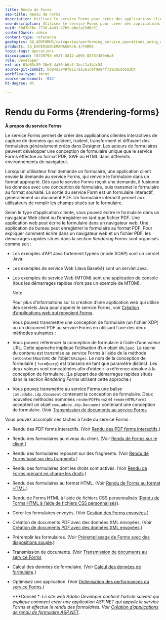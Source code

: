```yaml
---
title: Rendu de Forms
seo-title: Rendu de Forms
description: Utilisez le service Forms pour créer des applications clientes interactives de capture de données qui valident, traitent, transforment et diffusent des formulaires généralement créés dans Designer. Les auteurs de formulaires peuvent développer une conception de formulaire unique que le service Forms effectue au format PDF, SWF ou HTML dans différents environnements de navigateur.
seo-description: Utilisez le service Forms pour créer des applications clientes interactives de capture de données qui valident, traitent, transforment et diffusent des formulaires généralement créés dans Designer. Les auteurs de formulaires peuvent développer une conception de formulaire unique que le service Forms effectue au format PDF, SWF ou HTML dans différents environnements de navigateur.
uuid: 68d7b7bc-7730-4a83-b7b9-ebe2a29d6c51
contentOwner: admin
content-type: reference
geptopics: SG_AEMFORMS/categories/performing_service_operations_using_apis
products: SG_EXPERIENCEMANAGER/6.4/FORMS
topic-tags: operations
discoiquuid: f8749793-e53f-4812-a093-8278f480e6a8
role: Developer
exl-id: 61d63c89-26e8-4a50-b6a3-1bcf1a1b4c54
source-git-commit: bd94d3949f0117aa3e1c9f0e84f7293a5d6b03b4
workflow-type: tm+mt
source-wordcount: '642'
ht-degree: 0%

---
```


# Rendu du Forms {#rendering-forms}

**À propos du service Forms**

Le service Forms permet de créer des applications clientes interactives de capture de données qui valident, traitent, transforment et diffusent des formulaires généralement créés dans Designer. Les auteurs de formulaires peuvent développer une conception de formulaire unique que le service Forms effectue au format PDF, SWF ou HTML dans différents environnements de navigateur.

Lorsqu’un utilisateur final demande un formulaire, une application client envoie la demande au service Forms, qui renvoie le formulaire dans un format approprié. Dès que le service Forms reçoit une demande, il fusionne les données avec une conception de formulaire, puis transmet le formulaire au format souhaité. La sortie du service Form est un formulaire interactif, généralement un document PDF. Un formulaire interactif permet aux utilisateurs de remplir les champs situés sur le formulaire.

Selon le type d’application cliente, vous pouvez écrire le formulaire dans un navigateur Web client ou l’enregistrer en tant que fichier PDF. Une application web peut écrire le formulaire dans un navigateur web. Une application de bureau peut enregistrer le formulaire au format PDF. Pour expliquer comment écrire dans un navigateur web et un fichier PDF, les démarrages rapides situés dans la section *Rendering Forms* sont organisés comme suit :

* Les exemples d’API Java fortement typées (mode SOAP) sont un servlet Java.
* Les exemples de service Web (Java Base64) sont un servlet Java.
* Les exemples de service Web (MTOM) sont une application de console (tous les démarrages rapides n’ont pas un exemple de MTOM).

   >[!NOTE]
   >
   >Pour plus d’informations sur la création d’une application web qui utilise des servlets Java pour appeler le service Forms, voir [Création d’applications web qui renvoient Forms](/help/forms/developing/creating-web-applications-renders-forms.md).

   Vous pouvez transmettre une conception de formulaire (un fichier XDP) ou un document PDF au service Forms en utilisant l’une des deux méthodes suivantes :

* Vous pouvez référencer la conception de formulaire à l’aide d’une valeur URL. Cette approche implique l’utilisation d’un objet `URLSpec`. La racine du contenu est transmise au service Forms à l’aide de la méthode `setContentRootURI` de l’objet `URLSpec`. Le nom de la conception de formulaire ( `formQuery`) est transmis en tant que paramètre distinct. Les deux valeurs sont concaténées afin d’obtenir la référence absolue à la conception de formulaire. (La plupart des démarrages rapides situés dans la section *Rendering Forms* utilisent cette approche.)
* Vous pouvez transmettre au service Forms une balise `com.adobe.idp.Document` contenant la conception de formulaire. Deux nouvelles méthodes nommées `renderPDFForm2` et `renderHTMLForm2` acceptent un objet `com.adobe.idp.Document` contenant une conception de formulaire. (Voir [Transmission de documents au service Forms](/help/forms/developing/passing-documents-forms-service.md)

Vous pouvez accomplir ces tâches à l’aide du service Forms :

* Rendu des PDF forms interactifs. (Voir [Rendu des PDF forms interactifs](/help/forms/developing/rendering-interactive-pdf-forms.md).)
* Rendu des formulaires au niveau du client. (Voir [Rendu de Forms sur le client](/help/forms/developing/rendering-forms-client.md).)
* Rendu des formulaires reposant sur des fragments. (Voir [Rendu de Forms basé sur des fragments](/help/forms/developing/rendering-forms-based-fragments.md).)
* Rendu des formulaires dont les droits sont activés. (Voir [Rendu de Forms prenant en charge les droits](/help/forms/developing/rendering-rights-enabled-forms.md).)
* Rendu des formulaires au format HTML. (Voir [Rendu de Forms au format HTML](/help/forms/developing/rendering-forms-html.md).)
* Rendu de Forms HTML à l’aide de fichiers CSS personnalisés ([Rendu de Forms HTML à l’aide de fichiers CSS personnalisés](/help/forms/developing/rendering-html-forms-using-custom.md)).
* Gérer les formulaires envoyés. (Voir [Gestion des Forms envoyées](/help/forms/developing/handling-submitted-forms.md).)
* Création de documents PDF avec des données XML envoyées. (Voir [Création de documents PDF avec des données XML envoyées](/help/forms/developing/creating-pdf-documents-submitted-xml.md).)
* Préremplir les formulaires. (Voir [Préremplissage de Forms avec des dispositions souple](/help/forms/developing/prepopulating-forms-flowable-layouts.md).)
* Transmission de documents. (Voir [Transmission de documents au service Forms](/help/forms/developing/passing-documents-forms-service.md)
* Calcul des données de formulaire. (Voir [Calcul des données de formulaire](/help/forms/developing/calculating-form-data.md).)
* Optimisez une application. (Voir [Optimisation des performances du service Forms](/help/forms/developing/optimizing-performance-forms-service.md).)

   ***Conseil **: Le site web Adobe Developer contient l’article suivant qui explique comment créer une application ASP.NET qui appelle le service Forms et effectue le rendu des formulaires. Voir [Création d’applications de rendu de formulaire ASP.NET](https://www.adobe.com/devnet/livecycle/articles/asp_net.html).*
